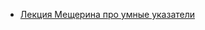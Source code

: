 - [Лекция Мещерина про умные указатели](https://www.youtube.com/watch?v=B0IDDvzvHeU&list=PLmSYEYYGhnBu1fFtnzKx-pycYbJnb0rOl&index=26)